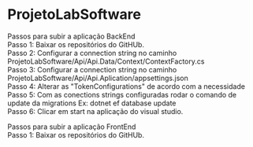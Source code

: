 # ProjetoLabSoftware

Passos para subir a aplicação BackEnd \
Passo 1: Baixar os repositórios do GitHUb. \
Passo 2: Configurar a connection string no caminho ProjetoLabSoftware/Api/Api.Data/Context/ContextFactory.cs \
Passo 3: Configurar a connection string no caminho ProjetoLabSoftware/Api/Api.Aplication/appsettings.json \
Passo 4: Alterar as "TokenConfigurations" de acordo com a necessidade \
Passo 5: Com as conections strings configuradas rodar o comando de update da migrations Ex: dotnet ef database update \
Passo 6: Clicar em start na aplicação do visual studio. 

Passos para subir a aplicação FrontEnd \
Passo 1: Baixar os repositórios do GitHUb.
